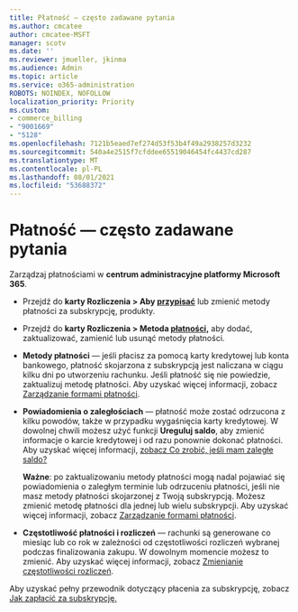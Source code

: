 ```yaml
---
title: Płatność — często zadawane pytania
ms.author: cmcatee
author: cmcatee-MSFT
manager: scotv
ms.date: ''
ms.reviewer: jmueller, jkinma
ms.audience: Admin
ms.topic: article
ms.service: o365-administration
ROBOTS: NOINDEX, NOFOLLOW
localization_priority: Priority
ms.custom:
- commerce_billing
- "9001669"
- "5128"
ms.openlocfilehash: 7121b5eaed7ef274d53f53b4f49a2938257d3232
ms.sourcegitcommit: 540a4e2515f7cfddee65519046454fc4437cd287
ms.translationtype: MT
ms.contentlocale: pl-PL
ms.lasthandoff: 08/01/2021
ms.locfileid: "53688372"
---
```

# <a name="payment-faq"></a>Płatność — często zadawane pytania

Zarządzaj płatnościami w **centrum administracyjne platformy Microsoft 365**.

- Przejdź do **karty Rozliczenia > Aby [przypisać](https://go.microsoft.com/fwlink/p/?linkid=842054)** lub zmienić metody płatności za subskrypcję, produkty.
- Przejdź do **karty Rozliczenia > Metoda [płatności,](https://go.microsoft.com/fwlink/p/?linkid=2018806)** aby dodać, zaktualizować, zamienić lub usunąć metody płatności.

- **Metody płatności** — jeśli płacisz za pomocą karty kredytowej lub konta bankowego, płatność skojarzona z subskrypcją jest naliczana w ciągu kilku dni po utworzeniu rachunku. Jeśli płatność się nie powiedzie, zaktualizuj metodę płatności. Aby uzyskać więcej informacji, zobacz [Zarządzanie formami płatności](/microsoft-365/commerce/billing-and-payments/manage-payment-methods).

- **Powiadomienia o zaległościach** — płatność może zostać odrzucona z kilku powodów, także w przypadku wygaśnięcia karty kredytowej. W dowolnej chwili możesz użyć funkcji **Ureguluj saldo**, aby zmienić informacje o karcie kredytowej i od razu ponownie dokonać płatności. Aby uzyskać więcej informacji, [zobacz Co zrobić, jeśli mam zaległe saldo?](/microsoft-365/commerce/billing-and-payments/pay-for-your-subscription#what-if-i-have-an-outstanding-balance)

    **Ważne**: po zaktualizowaniu metody płatności mogą nadal pojawiać się powiadomienia o zaległym terminie lub odrzuceniu płatności, jeśli nie masz metody płatności skojarzonej z Twoją subskrypcją. Możesz zmienić metodę płatności dla jednej lub wielu subskrypcji. Aby uzyskać więcej informacji, zobacz [Zarządzanie formami płatności](/microsoft-365/commerce/billing-and-payments/manage-payment-methods).

- **Częstotliwość płatności i rozliczeń** — rachunki są generowane co miesiąc lub co rok w zależności od częstotliwości rozliczeń wybranej podczas finalizowania zakupu. W dowolnym momencie możesz to zmienić. Aby uzyskać więcej informacji, zobacz [Zmienianie częstotliwości rozliczeń](/microsoft-365/commerce/billing-and-payments/change-payment-frequency).

Aby uzyskać pełny przewodnik dotyczący płacenia za subskrypcję, zobacz [Jak zapłacić za subskrypcję.](/microsoft-365/commerce/billing-and-payments/pay-for-your-subscription)
